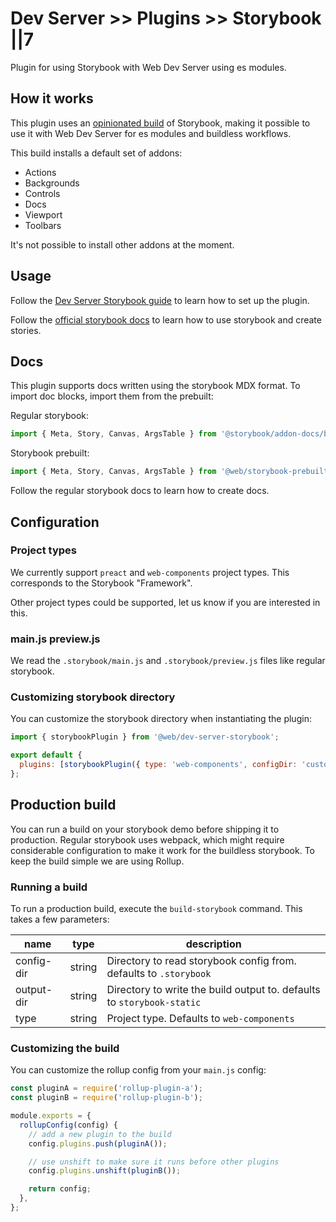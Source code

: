 # Dev Server >> Plugins >> Storybook ||7

Plugin for using Storybook with Web Dev Server using es modules.

## How it works

This plugin uses an [opinionated build](https://github.com/modernweb-dev/storybook-prebuilt) of Storybook, making it possible to use it with Web Dev Server for es modules and buildless workflows.

This build installs a default set of addons:

- Actions
- Backgrounds
- Controls
- Docs
- Viewport
- Toolbars

It's not possible to install other addons at the moment.

## Usage

Follow the [Dev Server Storybook guide](../../../guides/dev-server/storybook.md) to learn how to set up the plugin.

Follow the [official storybook docs](https://storybook.js.org/) to learn how to use storybook and create stories.

## Docs

This plugin supports docs written using the storybook MDX format. To import doc blocks, import them from the prebuilt:

Regular storybook:

```js
import { Meta, Story, Canvas, ArgsTable } from '@storybook/addon-docs/blocks';
```

Storybook prebuilt:

```js
import { Meta, Story, Canvas, ArgsTable } from '@web/storybook-prebuilt/addon-docs/blocks.js';
```

Follow the regular storybook docs to learn how to create docs.

## Configuration

### Project types

We currently support `preact` and `web-components` project types. This corresponds to the Storybook "Framework".

Other project types could be supported, let us know if you are interested in this.

### main.js preview.js

We read the `.storybook/main.js` and `.storybook/preview.js` files like regular storybook.

### Customizing storybook directory

You can customize the storybook directory when instantiating the plugin:

```js
import { storybookPlugin } from '@web/dev-server-storybook';

export default {
  plugins: [storybookPlugin({ type: 'web-components', configDir: 'custom-directory' })],
};
```

## Production build

You can run a build on your storybook demo before shipping it to production. Regular storybook uses webpack, which might require considerable configuration to make it work for the buildless storybook. To keep the build simple we are using Rollup.

### Running a build

To run a production build, execute the `build-storybook` command. This takes a few parameters:

| name       | type   | description                                                            |
| ---------- | ------ | ---------------------------------------------------------------------- |
| config-dir | string | Directory to read storybook config from. defaults to `.storybook`      |
| output-dir | string | Directory to write the build output to. defaults to `storybook-static` |
| type       | string | Project type. Defaults to `web-components`                             |

### Customizing the build

You can customize the rollup config from your `main.js` config:

```js
const pluginA = require('rollup-plugin-a');
const pluginB = require('rollup-plugin-b');

module.exports = {
  rollupConfig(config) {
    // add a new plugin to the build
    config.plugins.push(pluginA());

    // use unshift to make sure it runs before other plugins
    config.plugins.unshift(pluginB());

    return config;
  },
};
```
